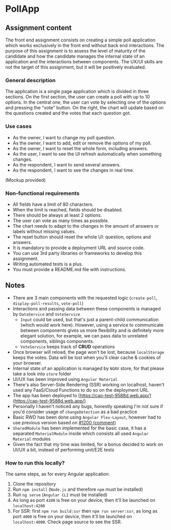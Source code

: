# PollApp

## Assignment content

The front end assignment consists on creating a simple poll application which works exclusively in the front end without back end interactions. The purpose of this assignment is to assess the level of maturity of the candidate and how the candidate manages the internal state of an application and the interactions between components. The UX/UI skills are not the target of this assignment, but it will be positively evaluated.

### General description

The application is a single page application which is divided in three sections. On the first section, the user can create a poll with up to 10 options. In the central one, the user can vote by selecting one of the options and pressing the "vote" button. On the right, the chart will update based on the questions created and the votes that each question got.

### Use cases

- As the owner, I want to change my poll question.
- As the owner, I want to add, edit or remove the options of my poll.
- As the owner, I want to reset the whole form, including answers.
- As the user, I want to see the UI refresh automatically when something changes.
- As the respondent, I want to send several answers.
- As the respondent, I want to see the changes in real time.

(Mockup provided)

### Non-functional requirements

- All fields have a limit of 80 characters.
- When the limit is reached, fields should be disabled.
- There should be always at least 2 options.
- The user can vote as many times as possible.
- The chart needs to adapt to the changes in the amount of answers or labels without missing values.
- The reset button should reset the whole UI: question, options and answers.
- It is mandatory to provide a deployment URL and source code.
- You can use 3rd party libraries or frameworks to develop this assignment.
- Writing automated tests is a plus.
- You must provide a README.md file with instructions.

## Notes

- There are 3 main components with the requested logic (`create-poll`, `display-poll-results`, `vote-poll`)
- Interactions and passing data between these components is managed by `DataService` and `VoteService`
  - `Input` could be used, but that's just a parent-child communication (which would work here). However, using a service to communicate between components gives us more flexibility and is definitely more elegant solution, for example, we can pass data to unrelated components, siblings components.
  - `VoteService` keeps track of **CRUD** operations
- Once browser will reload, the page won't be lost, because `localStorage` keeps the votes. Data will be lost when you'll clear cache & cookies of your browser.
- Internal state of an application is managed by `NGRX` store, for that please take a look into `store` folder
- UI/UX has been improved using `Angular Material`
- There's also Server-Side Rendering (SSR) working on localhost, haven't used any FaaS/Cloud Functions to do so on the deployment URL
- The app has been deployed to [https://cap-test-9588d.web.app/](https://cap-test-9588d.web.app/)
- Personally I haven't noticed any bugs, honestly speaking I'm not sure if you'd consider usage of `changeDetection` as a bad practice
- Basic RWD has been done using `Angular Flex-Layout`, however had to use previous version based on [#1200 (comment)](https://github.com/angular/flex-layout/issues/1200#issuecomment-604898951)
- `SharedModule` has been implemented for the basic case, it has a separated `MaterialModule` inside which consists all used `Angular Material` modules
- Given the fact that my time was limited, for a bonus decided to work on UI/UX a bit, instead of performing unit/E2E tests

### How to run this locally?

The same steps, as for every Angular application:

1. Clone the repository
2. Run `npm install` (`Node.js` and therefore `npm` must be installed)
3. Run `ng serve` (`Angular CLI` must be installed)
4. As long as port `4200` is free on your device, then it'll be launched on `localhost:4200`
5. For SSR: first `npm run build:ssr` then `npm run server:ssr`, as long as port `4000` is free on your device, then it'll be launched on `localhost:4000`. Check page source to see the SSR.
